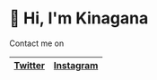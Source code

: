 # 👋 Hi, I'm Kinagana

Contact me on

| [Twitter](https://twitter.com/imkinagana_) | [Instagram](https://www.instagram.com/imkinagana_/) |
|--|--|
